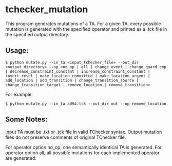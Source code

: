 # tchecker_mutation

This program generates mutations of a TA.
For a given TA, every possible mutation is generated with the specified operator and printed as a .tck file in the specified output directory.

## Usage:

```
$ python mutate.py --in_ta <input_tchecker_file> --out_dir <output_directory> --op <no_op | all | change_event | change_guard_cmp | decrease_constraint_constant | increase_constraint_constant | invert_reset | make_location_committed | make_location_urgent | add_location | add_transition | change_transition_source | change_transition_target | remove_location | remove_transition> 
```

For example:
```
$ python mutate.py --in_ta ad94.tck --out_dir out --op remove_location
```

## Some Notes:

Input TA must be .txt or .tck file in valid TChecker syntax.
Output mutation files do not preserve comments of original TChecker file.

For operator option no_op, one semantically identical TA is generated.
For operator option all, all possible mutations for each implemented operator are generated.
    